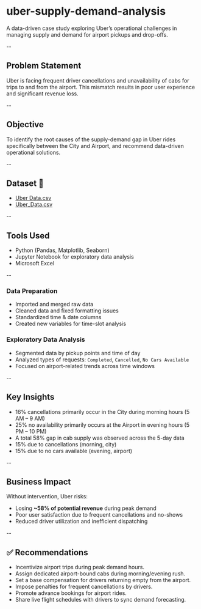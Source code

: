 # uber-supply-demand-analysis

A data-driven case study exploring Uber’s operational challenges in managing supply and demand for airport pickups and drop-offs.

--

## Problem Statement
Uber is facing frequent driver cancellations and unavailability of cabs for trips to and from the airport. This mismatch results in poor user experience and significant revenue loss.

--

## Objective
To identify the root causes of the supply-demand gap in Uber rides specifically between the City and Airport, and recommend data-driven operational solutions.

--

## Dataset 📁
- [Uber Data.csv](https://github.com/Praneeth2003-oss/uber-supply-demand-analysis/blob/6ecd785a7d7577e59aa273f6da01c8b90e6bb986/Uber%20Data.csv)
- [Uber_Data.csv](https://github.com/Praneeth2003-oss/uber-supply-demand-analysis/blob/80d15efa8bf28cd6817d806b064e1143fba7c466/Uber_Data.csv)

--

## Tools Used 
- Python (Pandas, Matplotlib, Seaborn)
- Jupyter Notebook for exploratory data analysis
- Microsoft Excel

--

### Data Preparation
- Imported and merged raw data
- Cleaned data and fixed formatting issues
- Standardized time & date columns
- Created new variables for time-slot analysis

### Exploratory Data Analysis
- Segmented data by pickup points and time of day
- Analyzed types of requests: `Completed`, `Cancelled`, `No Cars Available`
- Focused on airport-related trends across time windows

--

## Key Insights

- 16% cancellations primarily occur in the City during morning hours (5 AM – 9 AM)
- 25% no availability primarily occurs at the Airport in evening hours (5 PM – 10 PM)
- A total 58% gap in cab supply was observed across the 5-day data
- 15% due to cancellations (morning, city)
- 15% due to no cars available (evening, airport)

--

## Business Impact

Without intervention, Uber risks:
- Losing **~58% of potential revenue** during peak demand
- Poor user satisfaction due to frequent cancellations and no-shows
- Reduced driver utilization and inefficient dispatching

--

## ✅ Recommendations

- Incentivize airport trips during peak demand hours.
- Assign dedicated airport-bound cabs during morning/evening rush.
- Set a base compensation for drivers returning empty from the airport.
- Impose penalties for frequent cancellations by drivers.
- Promote advance bookings for airport rides.
- Share live flight schedules with drivers to sync demand forecasting.
